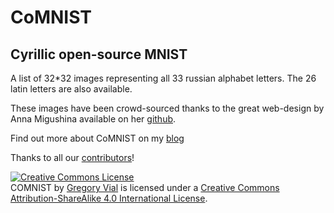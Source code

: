 # CoMNIST
## Cyrillic open-source MNIST

A list of 32*32 images representing all 33 russian alphabet letters. The 26 latin letters are also available.

These images have been crowd-sourced thanks to the great web-design by Anna Migushina available on her [github](https://github.com/migusta/coMNIST).

Find out more about CoMNIST on my [blog](http://ds.gregvi.al)

Thanks to all our [contributors](<add link>)!

<a rel="license" href="http://creativecommons.org/licenses/by-sa/4.0/"><img alt="Creative Commons License" style="border-width:0" src="https://i.creativecommons.org/l/by-sa/4.0/88x31.png" /></a><br /><span xmlns:dct="http://purl.org/dc/terms/" property="dct:title">COMNIST</span> by <a xmlns:cc="http://creativecommons.org/ns#" href="https://github.com/GregVial/COMNIST" property="cc:attributionName" rel="cc:attributionURL">Gregory Vial</a> is licensed under a <a rel="license" href="http://creativecommons.org/licenses/by-sa/4.0/">Creative Commons Attribution-ShareAlike 4.0 International License</a>.